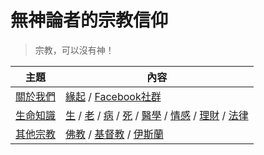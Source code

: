 # 無神論者的宗教信仰

> 宗教，可以沒有神！

主題 | 內容
-----|-----------------------------------------------
[關於我們](01-無神論者/關於我們.md) | [緣起](01-無神論者/緣起.md) / [Facebook社群](https://www.facebook.com/groups/1185887362055958/)
[生命知識](02-生命知識/) | [生](02-生命知識/01-生/) / [老](02-生命知識/02-老/) / [病](02-生命知識/03-病/) / [死](02-生命知識/04-死/) / [醫學](02-生命知識/05-醫學/) / [情感](02-生命知識/06-情感/) / [理財](02-生命知識/07-理財/) / [法律](02-生命知識/08-法律/)
[其他宗教](03-其他宗教/) | [佛教](03-其他宗教/佛教/) / [基督教](03-其他宗教/基督教/) / [伊斯蘭](03-其他宗教/伊斯蘭/)
